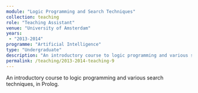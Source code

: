 ```yaml
---
module: "Logic Programming and Search Techniques"
collection: teaching
role: "Teaching Assistant"
venue: "University of Amsterdam"
years:
 - "2013-2014"
programme: "Artificial Intelligence"
type: "Undergraduate"
description: "An introductory course to logic programming and various search techniques, in Prolog."
permalink: /teaching/2013-2014-teaching-9
---
```


An introductory course to logic programming and various search techniques, in Prolog.
